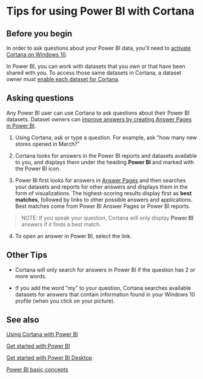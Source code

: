 ﻿<properties
   pageTitle="Tips for using Power BI with Cortana"
   description="Use Cortana with Power BI to get answers from your data. Activate Cortana for each Power BI dataset and then enable Cortana to access your datasets from mobile devices."
   services="powerbi"
   documentationCenter=""
   authors="mihart"  
   manager="mblythe"
   editor=""/>

<tags
   ms.service="powerbi"
   ms.devlang="NA"
   ms.topic="article"
   ms.tgt_pltfrm="NA"
   ms.workload="powerbi"
   ms.date="11/24/2015"
   ms.author="mihart"/>


# Tips for using Power BI with Cortana

## Before you begin

In order to ask questions about your Power BI data, you'll need to [activate Cortana on Windows 10](powerbi-service-Cortana-enable.md).  

In Power BI, you can work with datasets that you own or that have been shared with you. To access those same datasets in Cortana, a dataset owner must [enable each  dataset for Cortana](powerbi-service-Cortana-enable.md).  

## Asking questions

Any Power BI user can use Cortana to ask questions about their Power BI datasets.  Dataset owners can [improve answers by creating Answer Pages in Power BI](powerbi-service-Cortana-Desktop-entity-cards.md).  

1. Using Cortana, ask or type a question.  For example, ask "how many new stores opened in March?"

2. Cortana looks for answers in the Power BI reports and datasets available to you, and displays them under the heading **Power BI** and marked with the Power BI icon.

3. Power BI first looks for answers in [Answer Pages]([pwerbi-service-Cortana-Desktop-entity-cards.md]) and then searches your datasets and reports for other answers and displays them in the form of visualizations.  The highest-scoring results display first as **best matches**, followed by links to other possible answers and applications. Best matches come from Power BI Answer Pages or Power BI reports.

  >NOTE: If you speak your question, Cortana will only display **Power BI** answers if it finds a best match.  

4. To open an answer in Power BI, select the link.


## Other Tips

- Cortana will only search for answers in Power BI if the question has 2 or more words.

- If you add the word "my" to your question, Cortana searches available datasets for answers that contain information found in your Windows 10 profile (when you click on your picture).


## See also
[Using Cortana with Power BI](powerbi-service-Cortana-intro.md)

[Get started with Power BI](powerbi-service-get-started.md)

[Get started with Power BI Desktop](powerbi-desktop-get-started.md)

[Power BI basic concepts](powerbi-service-basic-concepts.md)
